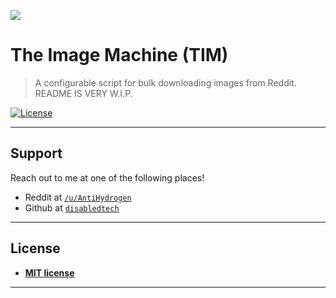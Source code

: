 
<a href="http://g.recordit.co/C4QK9yBmsq.gif"><img src="http://g.recordit.co/C4QK9yBmsq.gif"></a>

<!-- (https://avatars1.githubusercontent.com/u/4284691?v=3&s=200)](http://fvcproductions.com) -->

# The Image Machine (TIM)

> A configurable script for bulk downloading images from Reddit.
> README IS VERY W.I.P.

[![License](http://img.shields.io/:license-mit-blue.svg?style=flat-square)](http://badges.mit-license.org)

---

## Support

Reach out to me at one of the following places!

- Reddit at <a href="https://www.reddit.com/user/AntiHydrogen" target="_blank">`/u/AntiHydrogen`</a>
- Github at <a href="https://github.com/disabledtech" target="_blank">`disabledtech`</a>

---

## License

- **[MIT license](http://opensource.org/licenses/mit-license.php)**

---